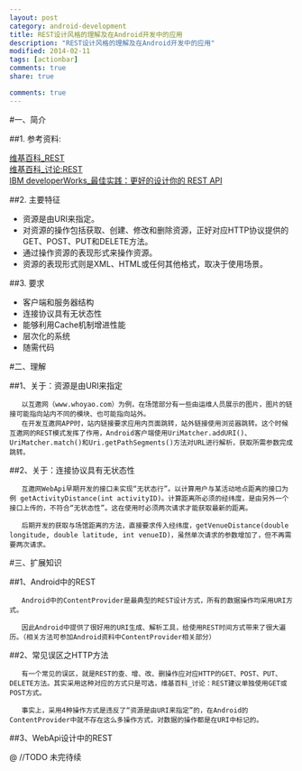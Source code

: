 ```yaml
---
layout: post
category: android-development
title: REST设计风格的理解及在Android开发中的应用
description: "REST设计风格的理解及在Android开发中的应用"
modified: 2014-02-11
tags: [actionbar]
comments: true
share: true

comments: true
---
```

#一、简介

##1.     参考资料:

[维基百科_REST](http://zh.wikipedia.org/wiki/REST)<br/>
[维基百科_讨论:REST](http://zh.wikipedia.org/wiki/Talk:REST)<br/>
[IBM developerWorks_最佳实践：更好的设计你的 REST API](https://www.ibm.com/developerworks/cn/web/1103_chenyan_restapi/)

##2.     主要特征

* 资源是由URI来指定。
* 对资源的操作包括获取、创建、修改和删除资源，正好对应HTTP协议提供的GET、POST、PUT和DELETE方法。
* 通过操作资源的表现形式来操作资源。
* 资源的表现形式则是XML、HTML或任何其他格式，取决于使用场景。


##3.     要求

* 客户端和服务器结构
* 连接协议具有无状态性
* 能够利用Cache机制增进性能
* 层次化的系统
* 随需代码

#二、理解

##1、关于：资源是由URI来指定

       以互邀网（www.whoyao.com）为例，在场馆部分有一些由运维人员展示的图片，图片的链接可能指向站内不同的模块、也可能指向站外。
       在开发互邀网APP时，站内链接要求应用内页面跳转，站外链接使用浏览器跳转。这个时候互邀网的REST模式发挥了作用，Android客户端使用UriMatcher.addURI()、UriMatcher.match()和Uri.getPathSegments()方法对URL进行解析，获取所需参数完成跳转。
       

##2、关于：连接协议具有无状态性

       互邀网WebApi早期开发的接口未实现“无状态行”。以计算用户与某活动地点距离的接口为例 getActivityDistance(int activityID)。计算距离所必须的经纬度，是由另外一个接口上传的，不符合“无状态性”。这在使用时必须两次请求才能获取最新的距离。
	   
       后期开发的获取与场馆距离的方法，直接要求传入经纬度，getVenueDistance(double longitude, double latitude, int venueID)，虽然单次请求的参数增加了，但不再需要两次请求。
       
#三、扩展知识

##1、Android中的REST

       Android中的ContentProvider是最典型的REST设计方式，所有的数据操作均采用URI方式。
	   
       因此Android中提供了很好用的URI生成、解析工具，给使用REST时间方式带来了很大遍历。（相关方法可参加Android资料中ContentProvider相关部分）
       
##2、常见误区之HTTP方法

       有一个常见的误区，就是REST的查、增、改、删操作应对应HTTP的GET、POST、PUT、DELETE方法。其实采用这种对应的方式只是可选，维基百科_讨论：REST建议单独使用GET或POST方式。
	   
       事实上，采用4种操作方式是违反了“资源是由URI来指定”的，在Android的ContentProvider中就不存在这么多操作方式，对数据的操作都是在URI中标记的。
       
##3、WebApi设计中的REST

@ //TODO 未完待续
 